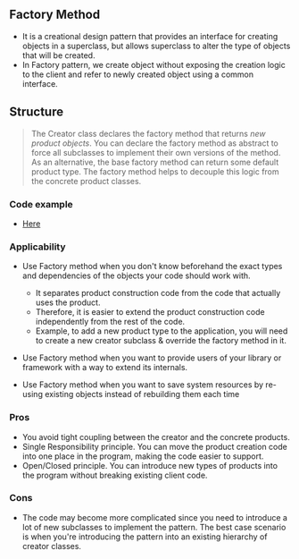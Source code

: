 ## Factory Method
- It is a creational design pattern that provides an interface for creating objects in a superclass, but allows
   superclass to alter the type of objects that will be created.
- In Factory pattern, we create object without exposing the creation logic to the client and refer to newly created object using a common interface.
   
## Structure

> The Creator class declares the factory method that returns _new product objects_.
> You can declare the factory method as abstract to force all subclasses to implement their own versions of the method.
  As an alternative, the base factory method can return some default product type.
> The factory method helps to decouple this logic from the concrete product classes.
   
### Code example
- [Here](./Shape)

### Applicability
  -  Use Factory method when you don't know beforehand the exact types and dependencies of the objects your code should
     work with.
        - It separates product construction code from the code that actually uses the product.
        - Therefore, it is easier to extend the product construction code independently from the rest of the code.
        - Example, to add a new product type to the application, you will need to create a new creator subclass & override the
          factory method in it.
          
  - Use Factory method when you want to provide users of your library or framework with a way to extend its internals. 
  - Use Factory method when you want to save system resources by re-using existing objects instead of rebuilding them
    each time <composition does not apply>
    

### Pros
  - You avoid tight coupling between the creator and the concrete products.
  - Single Responsibility principle. You can move the product creation code into one place in the program, making the
    code easier to support.
  - Open/Closed principle. You can introduce new types of products into the program without breaking existing client
    code.
    
### Cons
  - The code may become more complicated since you need to introduce a lot of new subclasses to implement the pattern.
    The best case scenario is when you're introducing the pattern into an existing hierarchy of creator classes.
